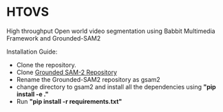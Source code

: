 # HTOVS
High throughput Open world video segmentation using Babbit Multimedia Framework and Grounded-SAM2

Installation Guide:
<ul>
  <li> Clone the repository.</li>
  <li> Clone <a href = "https://github.com/IDEA-Research/Grounded-SAM-2"> Grounded SAM-2 Repository </a> </li>
  <li> Rename the Grounded-SAM2 repository as gsam2 </li>
  <li> change directory to gsam2 and install all the dependencies using <b>"pip install -e ."</b></li>
  <li> Run <b> "pip install -r requirements.txt" </b></li>
</ul>
